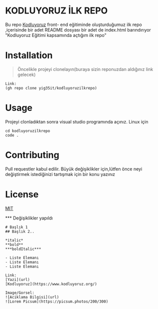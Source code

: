 # KODLUYORUZ İLK REPO
 Bu repo [Kodluyoruz](https://kodluyoruz.org/)
 front- end eğitiminde oluşturduğumuz ilk repo ,içerisinde bir adet README dosyası bir adet de index.html barındırıyor 
"Kodluyoruz Eğitimi kapsamında açtığım ilk repo"

# Installation
>Öncelikle projeyi clonelayın(buraya sizin reponuzdan aldığınız link gelecek)
```
Link:
(gh repo clone yig35it/kodluyoruzilkrepo)
```
# Usage
Projeyi clonladıktan sonra visual studio programında açınız.
Linux için 
```
cd kodluyoruzilkrepo
code .
```
# Contributing

Pull requestler kabul edilir. Büyük değişiklikler için,lütfen önce neyi değiştirmek istediğinizi tartışmak için bir konu yazınız 

# License
[MIT](https://github.com/yig35it/kodluyoruzilkrepo/blob/main/LICENSE)








*** Değişiklikler yapıldı 
```
# Başlık 1
## Başlık 2.. 

*italic* 
**bold**
***boldItalic***

- Liste Elemanı
- Liste Elemanı
- Liste Elemanı

Link:
[Yazi](url)
[Kodluyoruz](https://www.kodluyoruz.org/)

Image/Gorsel:
![Aciklama Bilgisi](url)
![Lorem Picsum](https://picsum.photos/200/300)

```